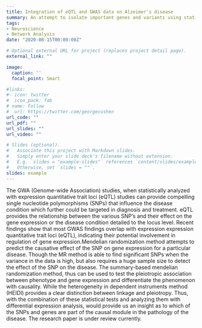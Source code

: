 ```yaml
---
title: Integration of eQTL and GWAS data on Alzeimer's disease 
summary: An attempt to isolate important genes and variants using statistical analysis of integrating eQTL and GWAS
tags:
- Neuroscience
- Network Analysis
date: "2020-08-15T00:00:00Z"

# Optional external URL for project (replaces project detail page).
external_link: ""

image:
  caption: ''
  focal_point: Smart

#links:
#- icon: twitter
#  icon_pack: fab
# name: Follow
#  url: https://twitter.com/georgecushen
url_code: ""
url_pdf: ""
url_slides: ""
url_video: ""

# Slides (optional).
#   Associate this project with Markdown slides.
#   Simply enter your slide deck's filename without extension.
#   E.g. `slides = "example-slides"` references `content/slides/example-slides.md`.
#   Otherwise, set `slides = ""`.
slides: example
---
```


The GWA (Genome-wide Association) studies, when statistically analyzed with expression quantitative trait loci (eQTL) studies can provide compelling single nucleotide polymorphisms (SNPs) that influence the disease condition which further could be targeted in diagnosis and treatment.  eQTL provides the relationship between the various SNP’s and their effect on the gene expression or the disease condition detailed to the locus level. Recent findings show that most GWAS findings overlap with expression expression quantitative trait loci (eQTL), indicating their potential involvement in regulation of gene expression.Mendelian randomization method attempts to predict the causative effect of the SNP on gene expression for a particular disease.  Though the MR method is able to find significant SNPs when the variance in the data is high, but also requires a huge sample size to detect the effect of the SNP on the disease.  The summary-based mendelian randomization method, thus can be used to test the pleiotropic association between phenotype and gene expression and differentiate the phenomenon with causality.  While the heterogeneity in dependent instruments method (HEIDI) provides a clear distinction between linkage and pleiotropy.  Thus, with the combination of these statistical tests and analyzing them with differential expression analysis, would provide us an insight as to which of the SNPs and genes are part of the causal module in the pathology of the disease. The research paper is under review currently.